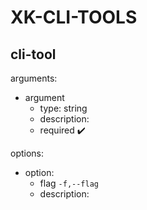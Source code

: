 # XK-CLI-TOOLS

<!--
for required:
    - :heavy_check_mark: - yes
    - :x: - no
-->

## cli-tool

arguments:

- argument
  - type: string
  - description:
  - required :heavy_check_mark:
  
options:

- option:
  - flag `-f,--flag`
  - description:

